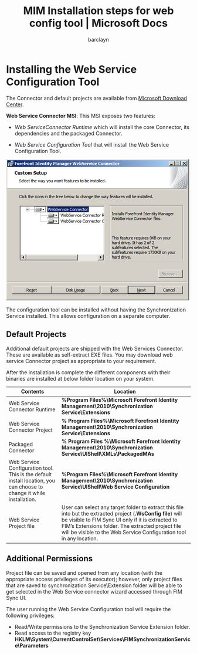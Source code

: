 ﻿---
# required metadata

title: MIM Installation steps for web config tool | Microsoft Docs
description: This article covers the steps required to install the web service configuration tool
keywords:
author: barclayn
ms.author: barclayn
manager: mbaldwin
ms.date: 11/27/2017
ms.topic: get-started-article
ms.service: microsoft-identity-manager
ms.technology: security
ms.assetid: 
---
# Installing the Web Service Configuration Tool

The Connector and default projects are available from [Microsoft Download Center](https://www.microsoft.com/en-us/download/details.aspx?id=51495).

**Web Service Connector MSI**: This MSI exposes two features:

-   *Web ServiceConnector Runtime* which will install the core Connector, its dependencies and the packaged Connector.

-   *Web Service Configuration Tool* that will install the Web Service Configuration Tool.

![Installation wizard connector options](media/microsoft-identity-manager-2016-ma-ws-install/connector-installation-options.png)

The configuration tool can be installed without having the Synchronization
Service installed. This allows configuration on a separate computer.

## Default Projects

Additional default projects are shipped with the Web Services Connector. These are available as self-extract EXE files. You may download web service Connector project as appropriate to your requirement.

After the installation is complete the different components with their binaries are installed at below folder location on your system.

| **Contents**                                                                                                          | **Location**                                                                                                                                                            |
|-----------------------------------------------------------------------------------------------------------------------|-------------------------------------------------------------------------------------------------------------------------------------------------------------------------------------------------------------------------------------------------------------------------------------------------|
| Web Service Connector Runtime                                                                                         | **%Program Files%\\Microsoft Forefront Identity Management\\2010\\Synchronization Service\\Extensions**                                                                                                                                                                                         |
| Web Service Connector Project                                                                                         | **% Program Files%\\Microsoft Forefront Identity Management\\2010\\Synchronization Service\\Extensions**                                                                                                                                                                                        |
| Packaged Connector                                                                                                    | **% Program Files %\\Microsoft Forefront Identity Management\\2010\\Synchronization Service\\UIShell\\XMLs\\PackagedMAs**                                                                                                                                                                       |
| Web Service Configuration tool. This is the default install location, you can choose to change it while installation. | **%Program Files%\\Microsoft Forefront Identity Management\\2010\\Synchronization Service\\UIShell\\Web Service Configuration**                                                                                                                                                                 |
| Web Service Project file                                                                                              | User can select any target folder to extract this file into but the extracted project (**.WsConfig file**) will be visible to FIM Sync UI only if it is extracted to FIM’s Extensions folder. The extracted project file will be visible to the Web Service Configuration tool in any location. |


## Additional Permissions

Project file can be saved and opened from any location (with the appropriate access privileges of its executor); however, only project files that are saved to  synchronization Service\\Extension folder will be able to get selected in the Web Service connector wizard accessed through FIM Sync UI.

The user running the Web Service Configuration tool will require the following privileges:

- Read/Write permissions to the Synchronization Service Extension folder.
- Read access to the registry key **HKLM\\System\\CurrentControlSet\\Services\\FIMSynchronizationService\\Parameters**

